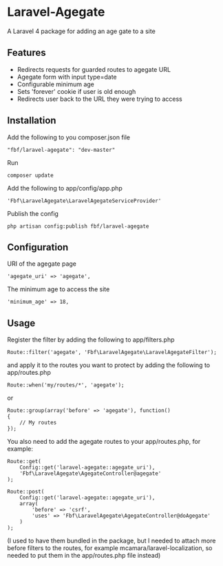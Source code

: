 Laravel-Agegate
===============

A Laravel 4 package for adding an age gate to a site

## Features

* Redirects requests for guarded routes to agegate URL
* Agegate form with input type=date
* Configurable minimum age
* Sets 'forever' cookie if user is old enough
* Redirects user back to the URL they were trying to access

## Installation

Add the following to you composer.json file

    "fbf/laravel-agegate": "dev-master"

Run

    composer update

Add the following to app/config/app.php

    'Fbf\LaravelAgegate\LaravelAgegateServiceProvider'

Publish the config

    php artisan config:publish fbf/laravel-agegate

## Configuration

URI of the agegate page

	'agegate_uri' => 'agegate',

The minimum age to access the site

	'minimum_age' => 18,

## Usage

Register the filter by adding the following to app/filters.php

    Route::filter('agegate', 'Fbf\LaravelAgegate\LaravelAgegateFilter');

and apply it to the routes you want to protect by adding the following to app/routes.php

    Route::when('my/routes/*', 'agegate');

or

	Route::group(array('before' => 'agegate'), function()
	{
		// My routes
	});

You also need to add the agegate routes to your app/routes.php, for example:

    Route::get(
    	Config::get('laravel-agegate::agegate_uri'),
    	'Fbf\LaravelAgegate\AgegateController@agegate'
	);

	Route::post(
		Config::get('laravel-agegate::agegate_uri'),
		array(
			'before' => 'csrf',
			'uses' => 'Fbf\LaravelAgegate\AgegateController@doAgegate'
		)
	);

(I used to have them bundled in the package, but I needed to attach more before filters to the routes, for example mcamara/laravel-localization, so needed to put them in the app/routes.php file instead)